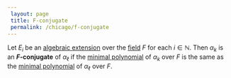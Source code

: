 ```yaml
---
 layout: page
 title: F-conjugate
 permalink: /chicago/f-conjugate
---
```

Let $E_i$ be an [algebraic extension](https://mathgloss.github.io/MathGloss/chicago/algebraic_extension) over the [field](https://mathgloss.github.io/MathGloss/chicago/field) $F$ for each $i\in \mathbb N$. Then $\alpha_k$ is an **$F$-conjugate** of $\alpha_\ell$ if the [minimal polynomial](https://mathgloss.github.io/MathGloss/chicago/algebraic_element_of_an_algebra) of $\alpha_k$ over $F$ is the same as the [minimal polynomial](https://mathgloss.github.io/MathGloss/chicago/################################minimal_polynomial) of $\alpha_\ell$ over $F$. 
